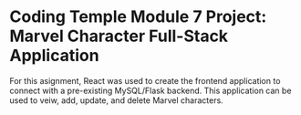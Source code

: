 # Coding Temple Module 7 Project: Marvel Character Full-Stack Application

For this asignment, React was used to create the frontend application to connect with a pre-existing MySQL/Flask backend. This application can be used to veiw, add, update, and delete Marvel characters. 
